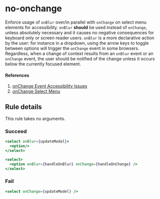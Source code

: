 # no-onchange

Enforce usage of `onBlur` over/in parallel with `onChange` on select menu elements for accessibility. `onBlur` **should** be used instead of `onChange`, unless absolutely necessary and it causes no negative consequences for keyboard only or screen reader users. `onBlur` is a more declarative action by the user: for instance in a dropdown, using the arrow keys to toggle between options will trigger the `onChange` event in some browsers. Regardless, when a change of context results from an `onBlur` event or an `onChange` event, the user should be notified of the change unless it occurs below the currently focused element.

#### References

1.  [onChange Event Accessibility Issues](http://cita.disability.uiuc.edu/html-best-practices/auto/onchange.php)
2.  [onChange Select Menu](http://www.themaninblue.com/writing/perspective/2004/10/19/)

## Rule details

This rule takes no arguments.

### Succeed

```jsx
<select onBlur={updateModel}>
  <option/>
</select>

<select>
  <option onBlur={handleOnBlur} onChange={handleOnChange} />
</select>
```

### Fail

```jsx
<select onChange={updateModel} />
```
